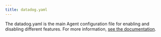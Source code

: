 ```yaml
---
title: datadog.yaml
---
```

The datadog.yaml is the main Agent configuration file for enabling and disabling different features. 
For more information, <a href="https://docs.datadoghq.com/getting_started/agent/#agent-configuration-files">see the documentation</a>.